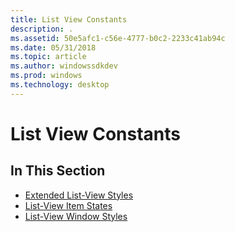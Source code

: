 ```yaml
---
title: List View Constants
description: .
ms.assetid: 50e5afc1-c56e-4777-b0c2-2233c41ab94c
ms.date: 05/31/2018
ms.topic: article
ms.author: windowssdkdev
ms.prod: windows
ms.technology: desktop
---
```


# List View Constants

## In This Section

-   [Extended List-View Styles](extended-list-view-styles.md)
-   [List-View Item States](list-view-item-states.md)
-   [List-View Window Styles](list-view-window-styles.md)

 

 





